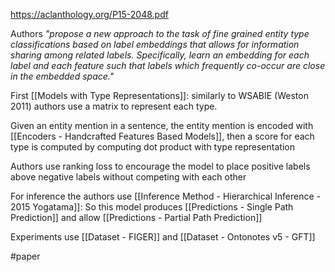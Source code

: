 https://aclanthology.org/P15-2048.pdf

Authors *"propose a new approach to the task of fine grained entity type classifications based on label embeddings that allows for information sharing among related labels. Specifically, learn an embedding for each label and each feature such that labels which frequently co-occur are close in the embedded space."*

First [[Models with Type Representations]]: similarly to WSABIE (Weston 2011) authors use a matrix to represent each type.

Given an entity mention in a sentence, the entity mention is encoded with [[Encoders - Handcrafted Features  Based Models]], then a score for each type is computed by computing dot product with type representation 

Authors use ranking loss to encourage the model to place positive labels above negative labels without competing with each other 

For inference the authors use [[Inference Method - Hierarchical Inference - 2015 Yogatama]]: So this model produces [[Predictions - Single Path Prediction]] and allow [[Predictions - Partial Path Prediction]]

Experiments use [[Dataset - FIGER]] and [[Dataset - Ontonotes v5 - GFT]]

#paper